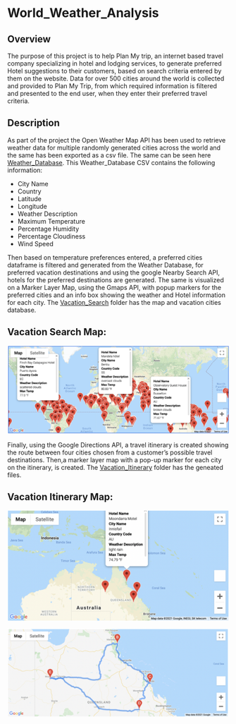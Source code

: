 # World_Weather_Analysis

## **Overview**

The purpose of this project is to help Plan My trip, an internet based travel company specializing in hotel and lodging services, to generate preferred Hotel suggestions to their customers, based on search criteria entered by them on the website. Data for over 500 cities around the world is collected and provided to Plan My Trip, from which required information is filtered and presented to the end user, when they enter their preferred travel criteria.

## **Description**
As part of the project the Open Weather Map API has been used to retrieve weather data for multiple randomly generated cities across the world and the same has been exported as a csv file. The same can be seen here [Weather_Database](Weather_Database).  This Weather_Database CSV contains the following information:
- City Name
- Country
- Latitude
- Longitude
- Weather Description
- Maximum Temperature
- Percentage Humidity
- Percentage Cloudiness
- Wind Speed

Then based on temperature preferences entered, a preferred cities dataframe is filtered and generated from the Weather Database, for preferred vacation destinations and using the google Nearby Search API, hotels for the preferred destinations are generated. The same is visualized on a Marker Layer Map, using the Gmaps API, with popup markers for the preferred cities and an info box showing the weather and Hotel information for each city. The [Vacation_Search](Vacation_Search) folder has the map and vacation cities database.

## Vacation Search Map:


![WeatherPy_vacation_map](Vacation_Search/WeatherPy_vacation_map.png)


Finally, using the Google Directions API, a travel itinerary is created showing the route between four cities chosen from a customer’s possible travel destinations. Then,a marker layer map with a pop-up marker for each city on the itinerary, is created. The [Vacation_Itinerary](Vacation_Itinerary) folder has the geneated files.

## Vacation Itinerary Map:

![WeatherPy_travel_map_markers](Vacation_Itinerary/WeatherPy_travel_map_markers.png)

![WeatherPy_travel_map](Vacation_Itinerary/WeatherPy_travel_map.png)
